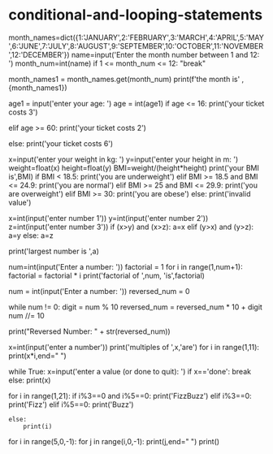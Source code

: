 # conditional-and-looping-statements
month_names=dict({1:'JANUARY',2:'FEBRUARY',3:'MARCH',4:'APRIL',5:'MAY',6:'JUNE',7:'JULY',8:'AUGUST',9:'SEPTEMBER',10:'OCTOBER',11:'NOVEMBER',12:'DECEMBER'})
name=input('Enter the month number between 1 and 12: ')
month_num=int(name)
if 1 <= month_num <= 12:
 "break"

month_names1 = month_names.get(month_num)
print(f'the month is' ,{month_names1})


age1 = input('enter your age: ')
age = int(age1)
if age <= 16:
    print('your ticket costs 3')

elif age >= 60:
    print('your ticket costs 2')

else:
    print('your ticket costs 6')




x=input('enter your weight in kg: ')
y=input('enter your height in m: ')
weight=float(x)
height=float(y)
BMI=weight/(height*height)
print('your BMI is',BMI)
if BMI < 18.5:
    print('you are underweight')
elif BMI >= 18.5 and BMI <= 24.9:
    print('you are normal')
elif BMI >= 25 and BMI <= 29.9:
    print('you are overweight')
elif BMI >= 30:
    print('you are obese')
else:
    print('invalid value')



x=int(input('enter number 1'))
y=int(input('enter number 2'))
z=int(input('enter number 3'))
if (x>y) and (x>z):
    a=x
elif (y>x) and (y>z):
    a=y
else:
    a=z

print('largest number is ',a)


num=int(input('Enter a number: '))
factorial = 1
for i in range(1,num+1):
    factorial = factorial * i
print('factorial of ',num, 'is',factorial)


num = int(input('Enter a number: '))
reversed_num = 0

while num != 0:
    digit = num % 10
    reversed_num = reversed_num * 10 + digit
    num //= 10

print("Reversed Number: " + str(reversed_num))


x=int(input('enter a number'))
print('multiples of ',x,'are')
for i in range(1,11):
    print(x*i,end=" ")



while True:
         x=input('enter a value (or done to quit): ')
         if x=='done':
             break
         else:
            print(x)



for i in range(1,21):
    if i%3==0 and i%5==0:
        print('FizzBuzz')
    elif i%3==0:
        print('Fizz')
    elif i%5==0:
        print('Buzz')

    else:
        print(i)




for i in range(5,0,-1):
    for j in range(i,0,-1):
        print(j,end=" ")
    print()
